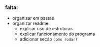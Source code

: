 ### falta:

- organizar em pastas
- organizar readme
  - explicar uso de estruturas
  - explicar funcionamento do programa
  - adicionar seção `como rodar? `
